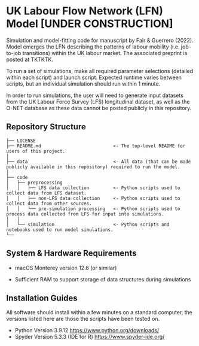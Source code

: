 # UK Labour Flow Network (LFN) Model **[UNDER CONSTRUCTION]**

Simulation and model-fitting code for manuscript by Fair & Guerrero (2022). Model emerges the LFN describing the patterns of labour mobility (i.e. job-to-job transitions) within the UK labour market. The associated preprint is posted at TKTKTK.

To run a set of simulations, make all required parameter selections (detailed within each script) and launch script. Expected runtime varies between scripts, but an individual simulation should run within 1 minute.

In order to run simulations, the user will need to generate input datasets from the UK Labour Force Survey (LFS) longitudinal dataset, as well as the O-NET database as these data cannot be posted publicly in this repository.

## Repository Structure

```
├── LICENSE
├── README.md                           <- The top-level README for users of this project.
│
├── data                                <- All data (that can be made publicly available in this repository) required to run the model.
│
├── code               
│   ├── preprocessing    
│   │   ├── LFS data collection         <- Python scripts used to collect data from LFS dataset.
│   │   ├── non-LFS data collection     <- Python scripts used to collect data from other sources.
│   │   └── pre-simulation processing   <- Python scripts used to process data collected from LFS for input into simulations.
│   │
│   └── simulation                      <- Python scripts and notebooks used to run model simulations.
└──
```

## System & Hardware Requirements

* macOS Monterey version 12.6 (or similar)

* Sufficient RAM to support storage of data structures during simulations

## Installation Guides

All software should install within a few minutes on a standard computer, the versions listed here are those the scripts have been tested on.

* Python Version 3.9.12 https://www.python.org/downloads/
* Spyder Version 5.3.3 (IDE for R) https://www.spyder-ide.org/
